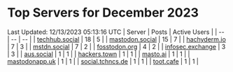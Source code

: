 # Top Servers for December 2023
Last Updated: 12/13/2023 05:13:16 UTC
| Server | Posts | Active Users |
| -- | -- | -- |
| [techhub.social](https://techhub.social/tags/PowerShell) | 18 | 5 |
| [mastodon.social](https://mastodon.social/tags/PowerShell) | 15 | 7 |
| [hachyderm.io](https://hachyderm.io/tags/PowerShell) | 7 | 3 |
| [mstdn.social](https://mstdn.social/tags/PowerShell) | 7 | 2 |
| [fosstodon.org](https://fosstodon.org/tags/PowerShell) | 4 | 2 |
| [infosec.exchange](https://infosec.exchange/tags/PowerShell) | 3 | 3 |
| [aus.social](https://aus.social/tags/PowerShell) | 1 | 1 |
| [hackers.town](https://hackers.town/tags/PowerShell) | 1 | 1 |
| [masto.ai](https://masto.ai/tags/PowerShell) | 1 | 1 |
| [mastodonapp.uk](https://mastodonapp.uk/tags/PowerShell) | 1 | 1 |
| [social.tchncs.de](https://social.tchncs.de/tags/PowerShell) | 1 | 1 |
| [toot.cafe](https://toot.cafe/tags/PowerShell) | 1 | 1 |
